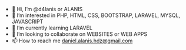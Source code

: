 - 👋 Hi, I’m @d4lanis or ALANIS
- 👀 I’m interested in PHP, HTML, CSS, BOOTSTRAP, LARAVEL, MYSQL, JAVASCRIPT
- 🌱 I’m currently learning LARAVEL
- 💞️ I’m looking to collaborate on WEBSITES  or WEB APPS
- 📫 How to reach me daniel.alanis.hdz@gmail.com

<!---
d4lanis/d4lanis is a ✨ special ✨ repository because its `README.md` (this file) appears on your GitHub profile.
You can click the Preview link to take a look at your changes.
--->
